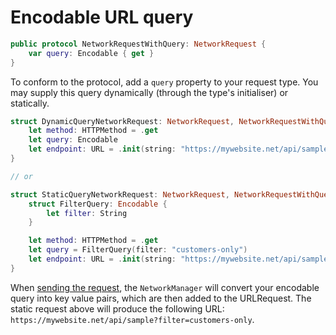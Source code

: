 #  Encodable URL query

```swift
public protocol NetworkRequestWithQuery: NetworkRequest {
    var query: Encodable { get }
}
```

To conform to the protocol, add a `query` property to your request type. You may supply this query dynamically (through the type's initialiser) or statically.

```swift
struct DynamicQueryNetworkRequest: NetworkRequest, NetworkRequestWithQuery {
    let method: HTTPMethod = .get
    let query: Encodable
    let endpoint: URL = .init(string: "https://mywebsite.net/api/sample")!
}

// or

struct StaticQueryNetworkRequest: NetworkRequest, NetworkRequestWithQuery {
    struct FilterQuery: Encodable {
        let filter: String
    }

    let method: HTTPMethod = .get
    let query = FilterQuery(filter: "customers-only")
    let endpoint: URL = .init(string: "https://mywebsite.net/api/sample")!
}
```

When [sending the request](Sending_Requests.md), the `NetworkManager` will convert your encodable query into key value pairs, which are then added to the URLRequest. The static request above will produce the following URL: `https://mywebsite.net/api/sample?filter=customers-only`.
